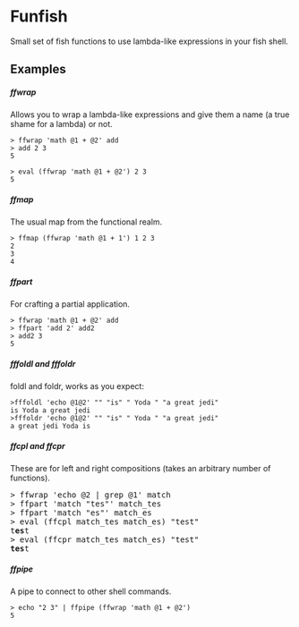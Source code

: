 # Funfish

Small set of fish functions to use lambda-like expressions in your fish shell.

## Examples
##### ffwrap
Allows you to wrap a lambda-like expressions and give them a name (a true shame for a lambda) or not.

```fish
> ffwrap 'math @1 + @2' add
> add 2 3
5
```
```fish
> eval (ffwrap 'math @1 + @2') 2 3
5
```
##### ffmap
The usual map from the functional realm.

```fish
> ffmap (ffwrap 'math @1 + 1') 1 2 3
2
3
4
```
##### ffpart
For crafting a partial application.
```fish
> ffwrap 'math @1 + @2' add
> ffpart 'add 2' add2
> add2 3
5
```
##### fffoldl and fffoldr
foldl and foldr, works as you expect:
```fish
>fffoldl 'echo @1@2' "" "is" " Yoda " "a great jedi"
is Yoda a great jedi
>fffoldr 'echo @1@2' "" "is" " Yoda " "a great jedi"
a great jedi Yoda is
```
##### ffcpl and ffcpr
These are for left and right compositions (takes an arbitrary number of functions).
<pre>
> ffwrap 'echo @2 | grep @1' match
> ffpart 'match "tes"' match_tes
> ffpart 'match "es"' match_es
> eval (ffcpl match_tes match_es) "test"
t<b>es</b>t
> eval (ffcpr match_tes match_es) "test"
<b>tes</b>t
</pre>

##### ffpipe
A pipe to connect to other shell commands.
```fish
> echo "2 3" | ffpipe (ffwrap 'math @1 + @2')
5
```
